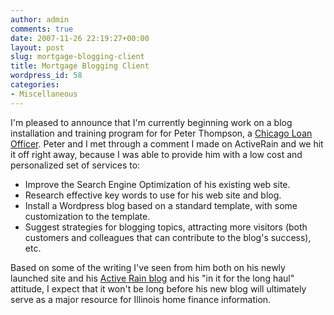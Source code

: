 ```yaml
---
author: admin
comments: true
date: 2007-11-26 22:19:27+00:00
layout: post
slug: mortgage-blogging-client
title: Mortgage Blogging Client
wordpress_id: 58
categories:
- Miscellaneous
---
```


I'm pleased to announce that I'm currently beginning work on a blog installation and training program for for Peter Thompson, a [Chicago Loan Officer](http://www.ptmortgage.com/ng.html). Peter and I met through a comment I made on ActiveRain and we hit it off right away, because I was able to provide him with a low cost and personalized set of services to:

  * Improve the Search Engine Optimization of his existing web site.
  * Research effective key words to use for his web site and blog.
  * Install a Wordpress blog based on a standard template, with some customization to the template.
  * Suggest strategies for blogging topics, attracting more visitors (both customers and colleagues that can contribute to the blog's success), etc.

Based on some of the writing I've seen from him both on his newly launched site and his [Active Rain blog](http://activerain.com/blogs/pt1111) and his "in it for the long haul" attitude, I expect that it won't be long before his new blog will ultimately serve as a major resource for Illinois home finance information.
